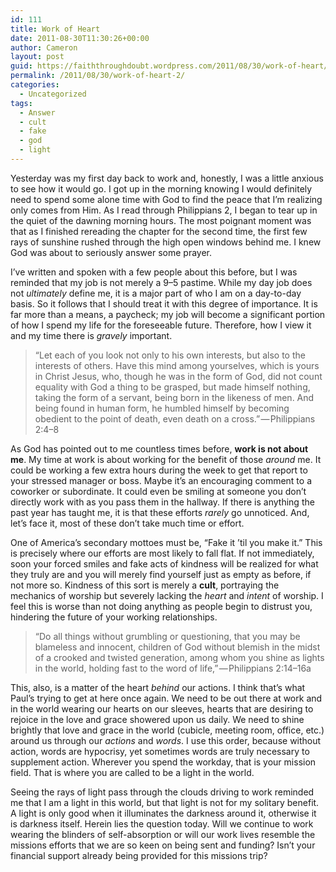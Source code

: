 ```yaml
---
id: 111
title: Work of Heart
date: 2011-08-30T11:30:26+00:00
author: Cameron
layout: post
guid: https://faiththroughdoubt.wordpress.com/2011/08/30/work-of-heart/
permalink: /2011/08/30/work-of-heart-2/
categories:
  - Uncategorized
tags:
  - Answer
  - cult
  - fake
  - god
  - light
---
```

Yesterday was my first day back to work and, honestly, I was a little anxious to see how it would go. I got up in the morning knowing I would definitely need to spend some alone time with God to find the peace that I’m realizing only comes from Him. As I read through Philippians 2, I began to tear up in the quiet of the dawning morning hours. The most poignant moment was that as I finished rereading the chapter for the second time, the first few rays of sunshine rushed through the high open windows behind me. I knew God was about to seriously answer some prayer.

I’ve written and spoken with a few people about this before, but I was reminded that my job is not merely a 9–5 pastime. While my day job does not _ultimately_ define me, it is a major part of who I am on a day-to-day basis. So it follows that I should treat it with this degree of importance. It is far more than a means, a paycheck; my job will become a significant portion of how I spend my life for the foreseeable future. Therefore, how I view it and my time there is _gravely_ important.

> “Let each of you look not only to his own interests, but also to the interests of others. Have this mind among yourselves, which is yours in Christ Jesus, who, though he was in the form of God, did not count equality with God a thing to be grasped, but made himself nothing, taking the form of a servant, being born in the likeness of men. And being found in human form, he humbled himself by becoming obedient to the point of death, even death on a cross.” — Philippians 2:4–8

As God has pointed out to me countless times before, **work is not about me**. My time at work is about working for the benefit of those _around_ me. It could be working a few extra hours during the week to get that report to your stressed manager or boss. Maybe it’s an encouraging comment to a coworker or subordinate. It could even be smiling at someone you don’t directly work with as you pass them in the hallway. If there is anything the past year has taught me, it is that these efforts _rarely_ go unnoticed. And, let’s face it, most of these don’t take much time or effort.

One of America’s secondary mottoes must be, “Fake it ’til you make it.” This is precisely where our efforts are most likely to fall flat. If not immediately, soon your forced smiles and fake acts of kindness will be realized for what they truly are and you will merely find yourself just as empty as before, if not more so. Kindness of this sort is merely a **cult**, portraying the mechanics of worship but severely lacking the _heart_ and _intent_ of worship. I feel this is worse than not doing anything as people begin to distrust you, hindering the future of your working relationships.

> “Do all things without grumbling or questioning, that you may be blameless and innocent, children of God without blemish in the midst of a crooked and twisted generation, among whom you shine as lights in the world, holding fast to the word of life,” — Philippians 2:14–16a

This, also, is a matter of the heart _behind_ our actions. I think that’s what Paul’s trying to get at here once again. We need to be out there at work and in the world wearing our hearts on our sleeves, hearts that are desiring to rejoice in the love and grace showered upon us daily. We need to shine brightly that love and grace in the world (cubicle, meeting room, office, etc.) around us through our _actions_ and _words_. I use this order, because without action, words are hypocrisy, yet sometimes words are truly necessary to supplement action. Wherever you spend the workday, that is your mission field. That is where you are called to be a light in the world.

Seeing the rays of light pass through the clouds driving to work reminded me that I am a light in this world, but that light is not for my solitary benefit. A light is only good when it illuminates the darkness around it, otherwise it is darkness itself. Herein lies the question today. Will we continue to work wearing the blinders of self-absorption or will our work lives resemble the missions efforts that we are so keen on being sent and funding? Isn’t your financial support already being provided for this missions trip?